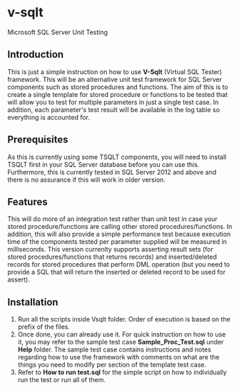 # v-sqlt
Microsoft SQL Server Unit Testing

Introduction
------------
This is just a simple instruction on how to use **V-Sqlt** (Virtual SQL Tester) framework. This will be an alternative unit test framework for SQL Server components such as stored procedures and functions.  The aim of this is to create a single template for stored procedure or functions to be tested that will allow you to test for multiple parameters in just a single test case.  In addition, each parameter's test result will be available in the log table so everything is accounted for.


Prerequisites
-------------
As this is currently using some TSQLT components, you will need to install TSQLT first in your SQL Server database before you can use this. Furthermore, this is currently tested in SQL Server 2012 and above and there is no assurance if this will work in older version.


Features
--------
This will do more of an integration test rather than unit test in case your stored procedure/functions are calling other stored procedures/functions.  In addition, this will also provide a simple performance test because execution time of the components tested per parameter supplied will be measured in milliseconds.  This version currenlty supports asserting result sets (for stored procedures/functions that returns records) and inserted/deleted records for stored procedures that perform DML operation (but you need to provide a SQL that will return the inserted or deleted record to be used for assert).


Installation
------------
1. Run all the scripts inside Vsqlt folder. Order of execution is based on the prefix of the files.
2. Once done, you can already use it. For quick instruction on how to use it, you may refer to the sample
   test case **Sample_Proc_Test.sql** under **Help** folder. The sample test case contains instructions and notes 
   regarding how to use the framework with comments on what are the things you need to modify per section of the template
   test case.
3. Refer to **How to run test.sql** for the simple script on how to individually run the test or run all of them.

